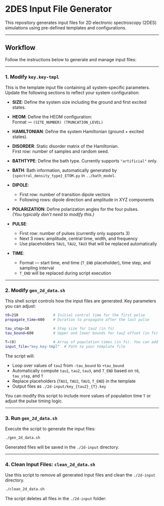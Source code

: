 # 2DES Input File Generator

This repository generates input files for 2D electronic spectroscopy (2DES) simulations using pre-defined templates and configurations.

---

## Workflow

Follow the instructions below to generate and manage input files:

---

### 1. Modify `key.key-tmpl`

This is the template input file containing all system-specific parameters. Update the following sections to reflect your system configuration:

- **SIZE**: Define the system size including the ground and first excited states.

- **HEOM**: Define the HEOM configuration:  
  Format — `(SITE_NUMBER) (TRUNCATION_LEVEL)`

- **HAMILTONIAN**: Define the system Hamiltonian (ground + excited states).

- **DISORDER**: Static disorder matrix of the Hamiltonian.  
  First row: number of samples and random seed.

- **BATHTYPE**: Define the bath type. Currently supports `"artificial"` only.

- **BATH**: Bath information, automatically generated by `{spectral_density_type}_ETOM.py` in `../bath_model`.

- **DIPOLE**:  
  - First row: number of transition dipole vectors  
  - Following rows: dipole direction and amplitude in XYZ components

- **POLARIZATION**: Define polarization angles for the four pulses.  
  *(You typically don't need to modify this.)*

- **PULSE**:  
  - First row: number of pulses (currently only supports 3)  
  - Next 3 rows: amplitude, central time, width, and frequency  
  - Use placeholders `TAU1`, `TAU2`, `TAU3` that will be replaced automatically

- **TIME**:  
  - Format — start time, end time (`T_END` placeholder), time step, and sampling interval  
  - `T_END` will be replaced during script execution

---

### 2. Modify `gen_2d_data.sh`

This shell script controls how the input files are generated. Key parameters you can adjust:

```bash
t0=210                # Initial central time for the first pulse
propagate_time=600    # Duration to propagate after the last pulse

tau_step=10           # Step size for tau2 (in fs)
tau_bound=600         # Upper and lower bounds for tau2 offset (in fs)

T=(0)                 # Array of population times (in fs). You can add more values.
input_file="key.key-tmpl"  # Path to your template file
```

The script will:

- Loop over values of `tau2` from `-tau_bound` to `+tau_bound`
- Automatically compute `tau1`, `tau2`, `tau3`, and `T_END` based on `t0`, `tau_step`, and `T`
- Replace placeholders (`TAU1`, `TAU2`, `TAU3`, `T_END`) in the template
- Output files as `./2d-input/key_{tau2}_{T}.key`

You can modify this script to include more values of population time `T` or adjust the pulse timing logic.

---

### 3. Run `gen_2d_data.sh`

Execute the script to generate the input files:

```bash
./gen_2d_data.sh
```

Generated files will be saved in the `./2d-input` directory.

---

### 4. Clean Input Files: `clean_2d_data.sh`

Use this script to remove all generated input files and clean the `./2d-input` directory.

```bash
./clean_2d_data.sh
```

The script deletes all files in the `./2d-input` folder:
